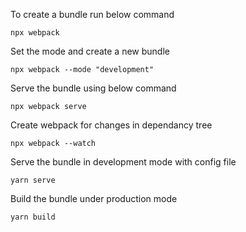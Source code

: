 To create a bundle run below command

    npx webpack

Set the mode and create a new bundle

    npx webpack --mode "development"

Serve the bundle using below command

    npx webpack serve

Create webpack for changes in dependancy tree

    npx webpack --watch

Serve the bundle in development mode with config file

    yarn serve

Build the bundle under production mode

    yarn build
